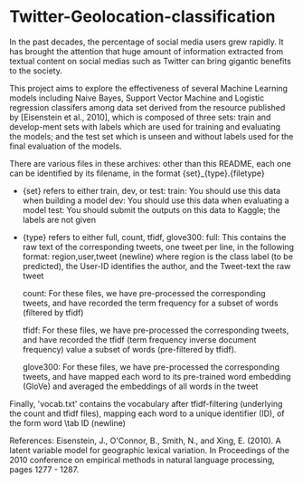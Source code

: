 # Twitter-Geolocation-classification

In the past decades, the percentage of social media users grew rapidly. It has brought the attention that huge amount of information extracted from textual content on social medias such as Twitter can bring gigantic benefits to the society.

This project aims to explore the effectiveness of several Machine Learning models including Naive Bayes, Support Vector Machine and Logistic regression classifers among data set derived from the resource published by [Eisenstein et al., 2010], which is composed of three sets: train and develop-ment sets with labels which are used for training and evaluating the models; and the test set which is unseen and without labels used for the final evaluation of the models. 

There are various files in these archives: other than this README, each one can be identified by its filename, in the format {set}_{type}.{filetype}
- {set} refers to either train, dev, or test:
    train: You should use this data when building a model
    dev: You should use this data when evaluating a model
    test: You should submit the outputs on this data to Kaggle; the labels are not given
   
- {type} refers to either full, count, tfidf, glove300:
    full: This contains the raw text of the corresponding tweets, one tweet per line, in the following format:
          region,user,tweet (newline)
          where region is the class label (to be predicted), the User-ID identifies the author, and the Tweet-text the raw tweet

    count: For these files, we have pre-processed the corresponding tweets, and have recorded the term frequency for a subset of words (filtered by tfidf)
                    
    tfidf: For these files, we have pre-processed the corresponding tweets, and have recorded the tfidf (term frequency inverse document frequency) value a subset of words (pre-filtered by tfidf). 
    
    glove300: For these files, we have pre-processed the corresponding tweets, and have mapped each word to its pre-trained word embedding (GloVe) and averaged the embeddings of all words in the tweet

Finally, 'vocab.txt' contains the vocabulary after tfidf-filtering (underlying the count and tfidf files), mapping each word to a unique identifier (ID), of the form 
    word \tab ID (newline)

References: 
Eisenstein, J., O'Connor, B., Smith, N., and Xing, E. (2010). A latent variable model for geographic lexical variation. In Proceedings of the 2010 conference on empirical methods in natural language processing, pages 1277 - 1287.
